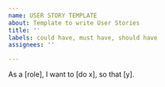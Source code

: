 ```yaml
---
name: USER STORY TEMPLATE
about: Template to write User Stories
title: ''
labels: could have, must have, should have
assignees: ''

---
```


As a [role], I want to [do x], so that [y].

